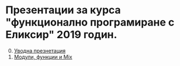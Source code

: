 # Презентации за курса "функционално програмиране с Еликсир" 2019 годин.

0. [Уводна презнетация](https://gitpitch.com/ElixirCourse/presentations_2019?p=welcome#/)
1. [Модули, функции и Mix](https://gitpitch.com/ElixirCourse/presentations_2019?p=modules-functions#/)
